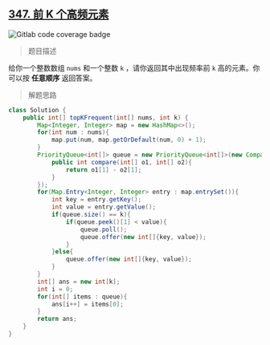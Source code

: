 ## [347. 前 K 个高频元素](https://leetcode.cn/problems/top-k-frequent-elements/)

![Gitlab code coverage badge](https://img.shields.io/badge/难度-中等-yellow)

> 题目描述

给你一个整数数组 `nums` 和一个整数 `k` ，请你返回其中出现频率前 `k` 高的元素。你可以按 **任意顺序** 返回答案。

> 解题思路

```java
class Solution {
    public int[] topKFrequent(int[] nums, int k) {
        Map<Integer, Integer> map = new HashMap<>();
        for(int num : nums){
            map.put(num, map.getOrDefault(num, 0) + 1);
        }
        PriorityQueue<int[]> queue = new PriorityQueue<int[]>(new Comparator<int[]>(){
            public int compare(int[] o1, int[] o2){
                return o1[1] - o2[1];
            }
        });
        for(Map.Entry<Integer, Integer> entry : map.entrySet()){
            int key = entry.getKey();
            int value = entry.getValue();
            if(queue.size() == k){
                if(queue.peek()[1] < value){
                    queue.poll();
                    queue.offer(new int[]{key, value});
                }
            }else{
                queue.offer(new int[]{key, value});
            }
        }
        int[] ans = new int[k];
        int i = 0;
        for(int[] items : queue){
            ans[i++] = items[0];
        }
        return ans;
    }
}

```

